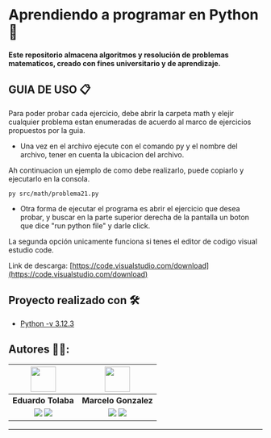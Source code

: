 # Aprendiendo a programar en Python 🚀  

#### Este repositorio almacena algoritmos y resolución de problemas matematicos, creado con fines universitario y de aprendizaje.

## GUIA DE USO  📋

Para poder probar cada ejercicio, debe abrir la carpeta math y elejir cualquier problema estan enumeradas de acuerdo al marco de ejercicios propuestos por la guia.

+ Una vez en el archivo ejecute con el comando py y el nombre del archivo, tener en cuenta la ubicacion del archivo.

Ah continuacion un ejemplo de como debe realizarlo, puede copiarlo y ejecutarlo en la consola.

    py src/math/problema21.py

+ Otra forma de ejecutar el programa es abrir el ejercicio que desea probar, y buscar en la parte superior derecha de la pantalla un boton que dice "run python file" y darle click.

La segunda opción unicamente funciona si tenes el editor de codigo visual estudio code.

Link de descarga: [https://code.visualstudio.com/download](https://code.visualstudio.com/download)


## Proyecto realizado con 🛠️

* [Python -v 3.12.3](https://www.python.org/)

## Autores 🧑‍💻:


 <img src="https://avatars.githubusercontent.com/u/107260136?v=4" width=50>| <img src="https://avatars.githubusercontent.com/u/70910132?v=4" width=50>|
 |:-:|:-:|
| **Eduardo Tolaba**| **Marcelo Gonzalez**|
| <a href="https://github.com/TolabaE"><img src="https://img.shields.io/badge/github-%23121011.svg?&style=for-the-badge&logo=github&logoColor=white"/></a> <a href="https://www.linkedin.com/in/tolaba-eduardo-esequiel/"><img src="https://img.shields.io/badge/linkedin%20-%230077B5.svg?&style=for-the-badge&logo=linkedin&logoColor=white"/></a>| <a href="https://github.com/marcegon13"><img src="https://img.shields.io/badge/github-%23121011.svg?&style=for-the-badge&logo=github&logoColor=white"/></a> <a href="https://www.linkedin.com/in/marcelo-gonzalez-95aa091a"><img src="https://img.shields.io/badge/linkedin%20-%230077B5.svg?&style=for-the-badge&logo=linkedin&logoColor=white"/></a> 
<hr/>

